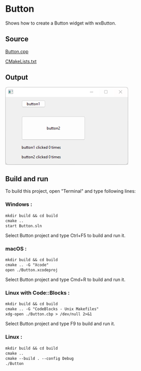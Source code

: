 # Button

Shows how to create a Button widget with wxButton.

## Source

[Button.cpp](Button.cpp)

[CMakeLists.txt](CMakeLists.txt)

## Output

![output](../../../docs/Pictures/Button.png)

## Build and run

To build this project, open "Terminal" and type following lines:

### Windows :

``` shell
mkdir build && cd build
cmake .. 
start Button.sln
```

Select Button project and type Ctrl+F5 to build and run it.

### macOS :

``` shell
mkdir build && cd build
cmake .. -G "Xcode"
open ./Button.xcodeproj
```

Select Button project and type Cmd+R to build and run it.

### Linux with Code::Blocks :

``` shell
mkdir build && cd build
cmake .. -G "CodeBlocks - Unix Makefiles"
xdg-open ./Button.cbp > /dev/null 2>&1
```

Select Button project and type F9 to build and run it.

### Linux :

``` shell
mkdir build && cd build
cmake .. 
cmake --build . --config Debug
./Button
```
